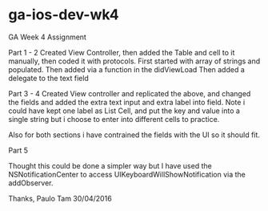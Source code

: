 # ga-ios-dev-wk4
GA Week 4 Assignment 

Part 1 - 2
Created View Controller, then added the Table and cell to it manually, 
then coded it with protocols. First started with array of strings and populated.
Then added via a function in the didViewLoad
Then added a delegate to the text field

Part 3 - 4
Created View controller and replicated the above, and changed the fields and 
added the extra text input and extra label into field. Note i could have kept
one label as List Cell, and put the key and value into a single string
but i choose to enter into different cells to practice.

Also for both sections i have contrained the fields with the UI so it should fit.

Part 5

Thought this could be done a simpler way but I have used the NSNotificationCenter
to access UIKeyboardWillShowNotification via the addObserver.

Thanks,
Paulo Tam
30/04/2016
